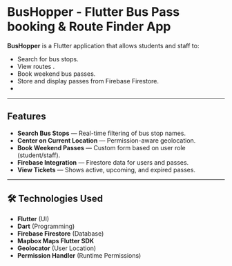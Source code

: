 #  BusHopper - Flutter Bus Pass booking & Route Finder App

**BusHopper** is a Flutter application that allows students and staff to:
- Search for bus stops.
- View routes .
- Book weekend bus passes.
- Store and display passes from Firebase Firestore.
- 

---

##  Features

-  **Search Bus Stops** — Real-time filtering of bus stop names.
-  **Center on Current Location** — Permission-aware geolocation.
-  **Book Weekend Passes** — Custom form based on user role (student/staff).
-  **Firebase Integration** — Firestore data for users and passes.
-  **View Tickets** — Shows active, upcoming, and expired passes.


---

## 🛠️ Technologies Used

- **Flutter** (UI)
- **Dart** (Programming)
- **Firebase Firestore** (Database)
- **Mapbox Maps Flutter SDK**
- **Geolocator** (User Location)
- **Permission Handler** (Runtime Permissions)
